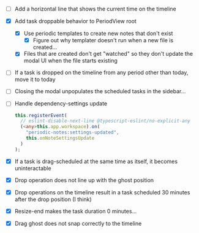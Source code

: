 - [ ] Add a horizontal line that shows the current time on the timeline
- [x] Add task droppable behavior to PeriodView root
    - [x] Use periodic templates to create new notes that don't exist
        - [x] Figure out why templater doesn't run when a new file is created...
    - [x] Files that are created don't get "watched" so they don't update the modal UI when the file starts existing
- [ ] If a task is dropped on the timeline from any period other than today, move it to today
- [ ] Closing the modal unpopulates the scheduled tasks in the sidebar...
- [ ] Handle dependency-settings update
    ```ts
    this.registerEvent(
      // eslint-disable-next-line @typescript-eslint/no-explicit-any
      (<any>this.app.workspace).on(
        "periodic-notes:settings-updated",
        this.onNoteSettingsUpdate
      )
    );
    ```

- [x] If a task is drag-scheduled at the same time as itself, it becomes uninteractable
- [x] Drop operation does not line up with the ghost position
- [x] Drop operations on the timeline result in a task scheduled 30 minutes after the drop position (I think)
- [x] Resize-end makes the task duration 0 minutes...
- [x] Drag ghost does not snap correctly to the timeline